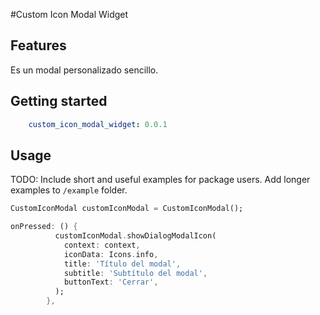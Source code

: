 #Custom Icon Modal Widget

## Features

Es un modal personalizado sencillo.

## Getting started

```yaml
    custom_icon_modal_widget: 0.0.1
```

## Usage

TODO: Include short and useful examples for package users. Add longer examples
to `/example` folder.

```dart
CustomIconModal customIconModal = CustomIconModal();

onPressed: () {
          customIconModal.showDialogModalIcon(
            context: context,
            iconData: Icons.info,
            title: 'Título del modal',
            subtitle: 'Subtítulo del modal',
            buttonText: 'Cerrar',
          );
        },
```
